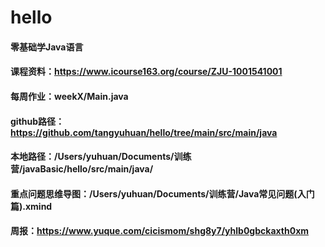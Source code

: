 # hello
#### 零基础学Java语言
#### 课程资料：https://www.icourse163.org/course/ZJU-1001541001
#### 每周作业：weekX/Main.java
#### github路径：https://github.com/tangyuhuan/hello/tree/main/src/main/java
#### 本地路径：/Users/yuhuan/Documents/训练营/javaBasic/hello/src/main/java/
#### 重点问题思维导图：/Users/yuhuan/Documents/训练营/Java常见问题(入门篇).xmind
#### 周报：https://www.yuque.com/cicismom/shg8y7/yhlb0gbckaxth0xm